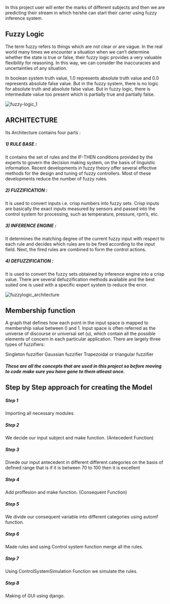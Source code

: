 In this project user will enter the marks of different subjects and then we are predicting their stream in which he/she can start their carrer using fuzzy inference system.

## Fuzzy Logic

The term fuzzy refers to things which are not clear or are vague. In the real world many times we encounter a situation when we can’t determine whether the state is true or false, their fuzzy logic provides a very valuable flexibility for reasoning. In this way, we can consider the inaccuracies and uncertainties of any situation.

In boolean system truth value, 1.0 represents absolute truth value and 0.0 represents absolute false value. But in the fuzzy system, there is no logic for absolute truth and absolute false value. But in fuzzy logic, there is intermediate value too present which is partially true and partially false.


![fuzzy-logic_1](https://user-images.githubusercontent.com/42700950/68443217-4be4ed00-01f9-11ea-8d4f-dcdd6f629041.png)

## ARCHITECTURE

Its Architecture contains four parts :

##### 1) RULE BASE : 
It contains the set of rules and the IF-THEN conditions provided by the experts to govern the decision making system, on the basis of linguistic information. Recent developments in fuzzy theory offer several effective methods for the design and tuning of fuzzy controllers. Most of these developments reduce the number of fuzzy rules.

##### 2) FUZZIFICATION :
It is used to convert inputs i.e. crisp numbers into fuzzy sets. Crisp inputs are basically the exact inputs measured by sensors and passed into the control system for processing, such as temperature, pressure, rpm’s, etc.

##### 3) INFERENCE ENGINE :
It determines the matching degree of the current fuzzy input with respect to each rule and decides which rules are to be fired according to the input field. Next, the fired rules are combined to form the control actions.

##### 4) DEFUZZIFICATION :
It is used to convert the fuzzy sets obtained by inference engine into a crisp value. There are several defuzzification methods available and the best suited one is used with a specific expert system to reduce the error.

![fuzzylogic_architecture](https://user-images.githubusercontent.com/42700950/68443662-a3378d00-01fa-11ea-9390-a4a8aeddcf90.png)

## Membership function

A graph that defines how each point in the input space is mapped to membership value between 0 and 1. Input space is often referred as the universe of discourse or universal set (u), which contain all the possible elements of concern in each particular application.
There are largely three types of fuzzifiers:

Singleton fuzzifier
Gaussian fuzzifier
Trapezoidal or triangular fuzzifier

##### These are all the concepts that are used in this project so before moving to code make sure you have gone to them atleast once.



## Step by Step approach for creating the Model

##### Step 1
Importing all necessary modules
 
##### Step 2
We decide our input subject and make function.
(Antecedent Function)

##### Step 3
Divede our input antecedent in different different categories
on the basis of defined range that is if it is between 70 to 100 then it is excellent

##### Step 4
Add proffesion and make function. 
(Consequent Function)

##### Step 5
We divide our consequent variable into different categories using automf function.

##### Step 6
Made rules and using Control system function merge all the rules.

##### Step 7
Using ControlSystemSimulation Function we simulate the rules.

##### Step 8
Making of GUI using django.


